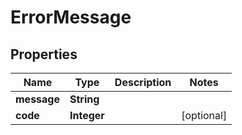 
# ErrorMessage

## Properties
Name | Type | Description | Notes
------------ | ------------- | ------------- | -------------
**message** | **String** |  | 
**code** | **Integer** |  |  [optional]



